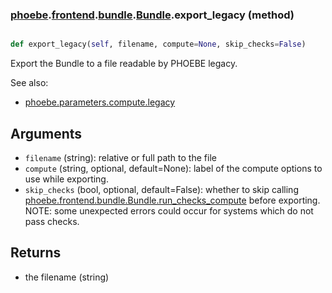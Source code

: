 ### [phoebe](phoebe.md).[frontend](phoebe.frontend.md).[bundle](phoebe.frontend.bundle.md).[Bundle](phoebe.frontend.bundle.Bundle.md).export_legacy (method)


```py

def export_legacy(self, filename, compute=None, skip_checks=False)

```



Export the Bundle to a file readable by PHOEBE legacy.

See also:
* [phoebe.parameters.compute.legacy](phoebe.parameters.compute.legacy.md)

Arguments
-----------
* `filename` (string): relative or full path to the file
* `compute` (string, optional, default=None): label of the compute options
    to use while exporting.
* `skip_checks` (bool, optional, default=False): whether to skip calling
    [phoebe.frontend.bundle.Bundle.run_checks_compute](phoebe.frontend.bundle.Bundle.run_checks_compute.md) before exporting.
    NOTE: some unexpected errors could occur for systems which do not
    pass checks.

Returns
------------
* the filename (string)

